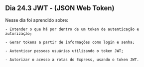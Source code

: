 ## Dia 24.3 JWT - (JSON Web Token)

Nesse dia foi aprendido sobre:

    - Entender o que há por dentro de um token de autenticação e autorização;

    - Gerar tokens a partir de informações como login e senha;

    - Autenticar pessoas usuárias utilizando o token JWT;

    - Autorizar o acesso a rotas do Express, usando o token JWT.
